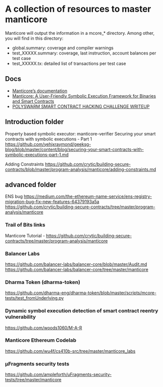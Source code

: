 # A collection of resources to master manticore

Manticore will output the information in a mcore\_\* directory. Among other, you will find in this directory:

- global.summary: coverage and compiler warnings
- test_XXXXX.summary: coverage, last instruction, account balances per test case
- test_XXXXX.tx: detailed list of transactions per test case

## Docs

- [Manticore’s documentation](https://manticore.readthedocs.io/en/latest/)
- [Manticore: A User-Friendly Symbolic Execution Framework for Binaries and Smart Contracts](https://arxiv.org/pdf/1907.03890.pdf)
- [POLYSWARM SMART CONTRACT HACKING CHALLENGE WRITEUP](https://raz0r.name/writeups/polyswarm-smart-contract-hacking-challenge-writeup/)

## Introduction folder

Property based symbolic executor: manticore-verifier
Securing your smart contracts with symbolic executions - Part 1
https://github.com/yehjxraymond/geeksg-blog/blob/master/content/blog/securing-your-smart-contracts-with-symbolic-executions-part-1.md

Adding Constraints
https://github.com/crytic/building-secure-contracts/blob/master/program-analysis/manticore/adding-constraints.md

## advanced folder

ENS bug
https://medium.com/the-ethereum-name-service/ens-registry-migration-bug-fix-new-features-64379193a5a
https://github.com/crytic/building-secure-contracts/tree/master/program-analysis/manticore

### Trail of Bits links

Manticore Tutorial - https://github.com/crytic/building-secure-contracts/tree/master/program-analysis/manticore

### Balancer Labs

https://github.com/balancer-labs/balancer-core/blob/master/Audit.md
https://github.com/balancer-labs/balancer-core/tree/master/manticore

### Dharma Token (dharma-token)

https://github.com/dharma-eng/dharma-token/blob/master/scripts/mcore-tests/test_fromUnderlying.py

### Dynamic symbol execution detection of smart contract reentry vulnerability

https://github.com/woods1060/M-A-R

### Manticore Ethereum Codelab

https://github.com/wu4f/cs410b-src/tree/master/manticore_labs

### μFragments security tests

https://github.com/ampleforth/uFragments-security-tests/tree/master/manticore
